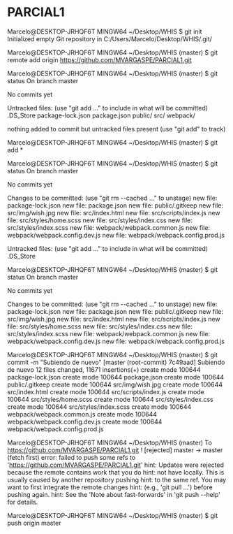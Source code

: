 # PARCIAL1


Marcelo@DESKTOP-JRHQF6T MINGW64 ~/Desktop/WHIS
$ git init
Initialized empty Git repository in C:/Users/Marcelo/Desktop/WHIS/.git/

Marcelo@DESKTOP-JRHQF6T MINGW64 ~/Desktop/WHIS (master)
$ git remote add origin https://github.com/MVARGASPE/PARCIAL1.git

Marcelo@DESKTOP-JRHQF6T MINGW64 ~/Desktop/WHIS (master)
$ git status
On branch master

No commits yet

Untracked files:
  (use "git add <file>..." to include in what will be committed)
        .DS_Store
        package-lock.json
        package.json
        public/
        src/
        webpack/

nothing added to commit but untracked files present (use "git add" to track)

Marcelo@DESKTOP-JRHQF6T MINGW64 ~/Desktop/WHIS (master)
$ git add *

Marcelo@DESKTOP-JRHQF6T MINGW64 ~/Desktop/WHIS (master)
$ git status
On branch master

No commits yet

Changes to be committed:
  (use "git rm --cached <file>..." to unstage)
        new file:   package-lock.json
        new file:   package.json
        new file:   public/.gitkeep
        new file:   src/img/wish.jpg
        new file:   src/index.html
        new file:   src/scripts/index.js
        new file:   src/styles/home.scss
        new file:   src/styles/index.css
        new file:   src/styles/index.scss
        new file:   webpack/webpack.common.js
        new file:   webpack/webpack.config.dev.js
        new file:   webpack/webpack.config.prod.js

Untracked files:
  (use "git add <file>..." to include in what will be committed)
        .DS_Store


Marcelo@DESKTOP-JRHQF6T MINGW64 ~/Desktop/WHIS (master)
$ git status
On branch master

No commits yet

Changes to be committed:
  (use "git rm --cached <file>..." to unstage)
        new file:   package-lock.json
        new file:   package.json
        new file:   public/.gitkeep
        new file:   src/img/wish.jpg
        new file:   src/index.html
        new file:   src/scripts/index.js
        new file:   src/styles/home.scss
        new file:   src/styles/index.css
        new file:   src/styles/index.scss
        new file:   webpack/webpack.common.js
        new file:   webpack/webpack.config.dev.js
        new file:   webpack/webpack.config.prod.js


Marcelo@DESKTOP-JRHQF6T MINGW64 ~/Desktop/WHIS (master)
$ git commit -m "Subiendo de nuevo"
[master (root-commit) 7c49aad] Subiendo de nuevo
 12 files changed, 11671 insertions(+)
 create mode 100644 package-lock.json
 create mode 100644 package.json
 create mode 100644 public/.gitkeep
 create mode 100644 src/img/wish.jpg
 create mode 100644 src/index.html
 create mode 100644 src/scripts/index.js
 create mode 100644 src/styles/home.scss
 create mode 100644 src/styles/index.css
 create mode 100644 src/styles/index.scss
 create mode 100644 webpack/webpack.common.js
 create mode 100644 webpack/webpack.config.dev.js
 create mode 100644 webpack/webpack.config.prod.js

Marcelo@DESKTOP-JRHQF6T MINGW64 ~/Desktop/WHIS (master)
To https://github.com/MVARGASPE/PARCIAL1.git
 ! [rejected]        master -> master (fetch first)
error: failed to push some refs to 'https://github.com/MVARGASPE/PARCIAL1.git'
hint: Updates were rejected because the remote contains work that you do
hint: not have locally. This is usually caused by another repository pushing
hint: to the same ref. You may want to first integrate the remote changes
hint: (e.g., 'git pull ...') before pushing again.
hint: See the 'Note about fast-forwards' in 'git push --help' for details.

Marcelo@DESKTOP-JRHQF6T MINGW64 ~/Desktop/WHIS (master)
$ git push origin master
